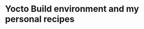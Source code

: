 Yocto Build environment and my personal recipes
================================================================================

